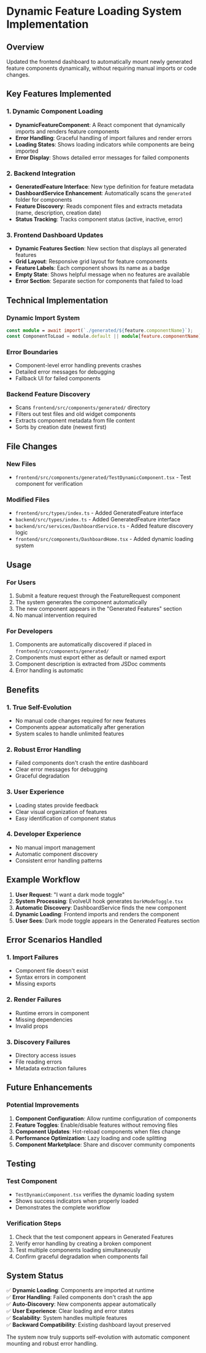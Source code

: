 # Dynamic Feature Loading System Implementation

## Overview
Updated the frontend dashboard to automatically mount newly generated feature components dynamically, without requiring manual imports or code changes.

## Key Features Implemented

### 1. Dynamic Component Loading
- **DynamicFeatureComponent**: A React component that dynamically imports and renders feature components
- **Error Handling**: Graceful handling of import failures and render errors
- **Loading States**: Shows loading indicators while components are being imported
- **Error Display**: Shows detailed error messages for failed components

### 2. Backend Integration
- **GeneratedFeature Interface**: New type definition for feature metadata
- **DashboardService Enhancement**: Automatically scans the `generated` folder for components
- **Feature Discovery**: Reads component files and extracts metadata (name, description, creation date)
- **Status Tracking**: Tracks component status (active, inactive, error)

### 3. Frontend Dashboard Updates
- **Dynamic Features Section**: New section that displays all generated features
- **Grid Layout**: Responsive grid layout for feature components
- **Feature Labels**: Each component shows its name as a badge
- **Empty State**: Shows helpful message when no features are available
- **Error Section**: Separate section for components that failed to load

## Technical Implementation

### Dynamic Import System
```typescript
const module = await import(`./generated/${feature.componentName}`);
const ComponentToLoad = module.default || module[feature.componentName];
```

### Error Boundaries
- Component-level error handling prevents crashes
- Detailed error messages for debugging
- Fallback UI for failed components

### Backend Feature Discovery
- Scans `frontend/src/components/generated/` directory
- Filters out test files and old widget components
- Extracts component metadata from file content
- Sorts by creation date (newest first)

## File Changes

### New Files
- `frontend/src/components/generated/TestDynamicComponent.tsx` - Test component for verification

### Modified Files
- `frontend/src/types/index.ts` - Added GeneratedFeature interface
- `backend/src/types/index.ts` - Added GeneratedFeature interface
- `backend/src/services/DashboardService.ts` - Added feature discovery logic
- `frontend/src/components/DashboardHome.tsx` - Added dynamic loading system

## Usage

### For Users
1. Submit a feature request through the FeatureRequest component
2. The system generates the component automatically
3. The new component appears in the "Generated Features" section
4. No manual intervention required

### For Developers
1. Components are automatically discovered if placed in `frontend/src/components/generated/`
2. Components must export either as default or named export
3. Component description is extracted from JSDoc comments
4. Error handling is automatic

## Benefits

### 1. True Self-Evolution
- No manual code changes required for new features
- Components appear automatically after generation
- System scales to handle unlimited features

### 2. Robust Error Handling
- Failed components don't crash the entire dashboard
- Clear error messages for debugging
- Graceful degradation

### 3. User Experience
- Loading states provide feedback
- Clear visual organization of features
- Easy identification of component status

### 4. Developer Experience
- No manual import management
- Automatic component discovery
- Consistent error handling patterns

## Example Workflow

1. **User Request**: "I want a dark mode toggle"
2. **System Processing**: EvolveUI hook generates `DarkModeToggle.tsx`
3. **Automatic Discovery**: DashboardService finds the new component
4. **Dynamic Loading**: Frontend imports and renders the component
5. **User Sees**: Dark mode toggle appears in the Generated Features section

## Error Scenarios Handled

### 1. Import Failures
- Component file doesn't exist
- Syntax errors in component
- Missing exports

### 2. Render Failures
- Runtime errors in component
- Missing dependencies
- Invalid props

### 3. Discovery Failures
- Directory access issues
- File reading errors
- Metadata extraction failures

## Future Enhancements

### Potential Improvements
1. **Component Configuration**: Allow runtime configuration of components
2. **Feature Toggles**: Enable/disable features without removing files
3. **Component Updates**: Hot-reload components when files change
4. **Performance Optimization**: Lazy loading and code splitting
5. **Component Marketplace**: Share and discover community components

## Testing

### Test Component
- `TestDynamicComponent.tsx` verifies the dynamic loading system
- Shows success indicators when properly loaded
- Demonstrates the complete workflow

### Verification Steps
1. Check that the test component appears in Generated Features
2. Verify error handling by creating a broken component
3. Test multiple components loading simultaneously
4. Confirm graceful degradation when components fail

## System Status

✅ **Dynamic Loading**: Components are imported at runtime  
✅ **Error Handling**: Failed components don't crash the app  
✅ **Auto-Discovery**: New components appear automatically  
✅ **User Experience**: Clear loading and error states  
✅ **Scalability**: System handles multiple features  
✅ **Backward Compatibility**: Existing dashboard layout preserved  

The system now truly supports self-evolution with automatic component mounting and robust error handling.